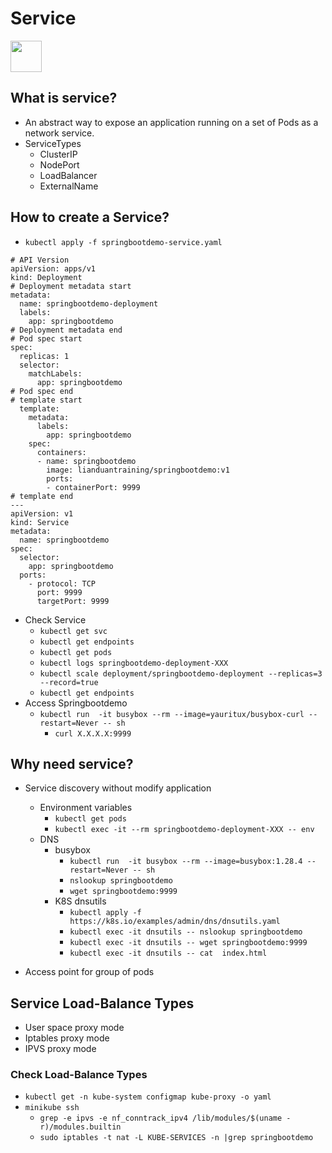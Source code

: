 # Service
<image src ="https://github.com/kubernetes/community/blob/master/icons/png/resources/labeled/svc-256.png?raw=true" width="50">   

## What is service?
- An abstract way to expose an application running on a set of Pods as a network service.
- ServiceTypes 
  - ClusterIP
  - NodePort
  - LoadBalancer
  - ExternalName

## How to create a Service?
- `kubectl apply -f springbootdemo-service.yaml`
```
# API Version  
apiVersion: apps/v1
kind: Deployment
# Deployment metadata start
metadata:
  name: springbootdemo-deployment
  labels:
    app: springbootdemo
# Deployment metadata end
# Pod spec start    
spec:
  replicas: 1
  selector:
    matchLabels:
      app: springbootdemo
# Pod spec end       
# template start      
  template:
    metadata:
      labels:
        app: springbootdemo
    spec:
      containers:
      - name: springbootdemo
        image: lianduantraining/springbootdemo:v1
        ports:
        - containerPort: 9999
# template end 
---
apiVersion: v1
kind: Service
metadata:
  name: springbootdemo
spec:
  selector:
    app: springbootdemo
  ports:
    - protocol: TCP
      port: 9999
      targetPort: 9999
```
- Check Service
  - `kubectl get svc` 
  - `kubectl get endpoints` 
  - `kubectl get pods`
  - `kubectl logs springbootdemo-deployment-XXX`  
  - `kubectl scale deployment/springbootdemo-deployment --replicas=3  --record=true`
  - `kubectl get endpoints`
- Access Springbootdemo 
  - `kubectl run  -it busybox --rm --image=yauritux/busybox-curl --restart=Never -- sh`     
    - `curl X.X.X.X:9999`  

## Why need service?
- Service discovery without modify application 
  -  Environment variables
     - `kubectl get pods`   
     - `kubectl exec -it --rm springbootdemo-deployment-XXX -- env`  
  -  DNS
     - busybox
       - `kubectl run  -it busybox --rm --image=busybox:1.28.4 --restart=Never -- sh`
       - `nslookup springbootdemo`
       - `wget springbootdemo:9999`
     - K8S dnsutils
       - `kubectl apply -f https://k8s.io/examples/admin/dns/dnsutils.yaml`
       - `kubectl exec -it dnsutils -- nslookup springbootdemo`  
       - `kubectl exec -it dnsutils -- wget springbootdemo:9999`    
       - `kubectl exec -it dnsutils -- cat  index.html` 
  
- Access point for group of pods

## Service Load-Balance Types
-  User space proxy mode
-  Iptables proxy mode
-  IPVS proxy mode
###  Check Load-Balance Types
   - `kubectl get -n kube-system configmap kube-proxy -o yaml`
   - `minikube ssh`
     - `grep -e ipvs -e nf_conntrack_ipv4 /lib/modules/$(uname -r)/modules.builtin`  
     - `sudo iptables -t nat -L KUBE-SERVICES -n |grep springbootdemo`









